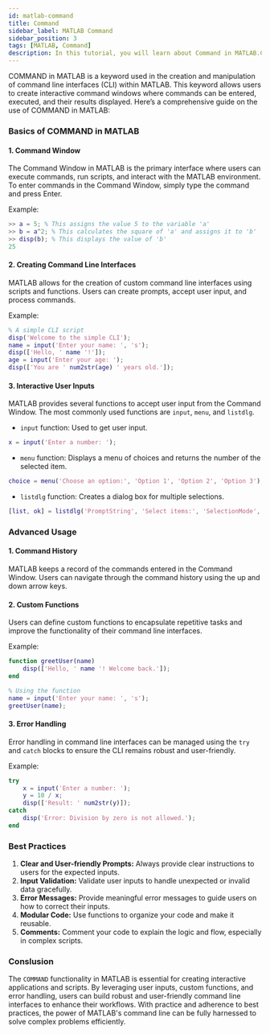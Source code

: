 ```yaml
---
id: matlab-command
title: Command
sidebar_label: MATLAB Command
sidebar_position: 3
tags: [MATLAB, Command]
description: In this tutorial, you will learn about Command in MATLAB.COMMAND in MATLAB is a keyword used in the creation and manipulation of command line interfaces (CLI) within MATLAB. 
---
```


COMMAND in MATLAB is a keyword used in the creation and manipulation of command line interfaces (CLI) within MATLAB. This keyword allows users to create interactive command windows where commands can be entered, executed, and their results displayed. Here’s a comprehensive guide on the use of COMMAND in MATLAB:

### Basics of COMMAND in MATLAB

#### 1. Command Window

The Command Window in MATLAB is the primary interface where users can execute commands, run scripts, and interact with the MATLAB environment. To enter commands in the Command Window, simply type the command and press Enter.

Example:
```matlab
>> a = 5; % This assigns the value 5 to the variable 'a'
>> b = a^2; % This calculates the square of 'a' and assigns it to 'b'
>> disp(b); % This displays the value of 'b'
25
```

#### 2. Creating Command Line Interfaces

MATLAB allows for the creation of custom command line interfaces using scripts and functions. Users can create prompts, accept user input, and process commands.

Example:
```matlab
% A simple CLI script
disp('Welcome to the simple CLI');
name = input('Enter your name: ', 's');
disp(['Hello, ' name '!']);
age = input('Enter your age: ');
disp(['You are ' num2str(age) ' years old.']);
```

#### 3. Interactive User Inputs

MATLAB provides several functions to accept user input from the Command Window. The most commonly used functions are `input`, `menu`, and `listdlg`.

- `input` function: Used to get user input.
```matlab
x = input('Enter a number: ');
```

- `menu` function: Displays a menu of choices and returns the number of the selected item.
```matlab
choice = menu('Choose an option:', 'Option 1', 'Option 2', 'Option 3');
```

- `listdlg` function: Creates a dialog box for multiple selections.
```matlab
[list, ok] = listdlg('PromptString', 'Select items:', 'SelectionMode', 'multiple', 'ListString', {'Item 1', 'Item 2', 'Item 3'});
```

### Advanced Usage

#### 1. Command History

MATLAB keeps a record of the commands entered in the Command Window. Users can navigate through the command history using the up and down arrow keys.

#### 2. Custom Functions

Users can define custom functions to encapsulate repetitive tasks and improve the functionality of their command line interfaces.

Example:
```matlab
function greetUser(name)
    disp(['Hello, ' name '! Welcome back.']);
end

% Using the function
name = input('Enter your name: ', 's');
greetUser(name);
```

#### 3. Error Handling

Error handling in command line interfaces can be managed using the `try` and `catch` blocks to ensure the CLI remains robust and user-friendly.

Example:
```matlab
try
    x = input('Enter a number: ');
    y = 10 / x;
    disp(['Result: ' num2str(y)]);
catch
    disp('Error: Division by zero is not allowed.');
end
```

### Best Practices

1. **Clear and User-friendly Prompts:** Always provide clear instructions to users for the expected inputs.
2. **Input Validation:** Validate user inputs to handle unexpected or invalid data gracefully.
3. **Error Messages:** Provide meaningful error messages to guide users on how to correct their inputs.
4. **Modular Code:** Use functions to organize your code and make it reusable.
5. **Comments:** Comment your code to explain the logic and flow, especially in complex scripts.

### Conslusion

The `COMMAND` functionality in MATLAB is essential for creating interactive applications and scripts. By leveraging user inputs, custom functions, and error handling, users can build robust and user-friendly command line interfaces to enhance their workflows. With practice and adherence to best practices, the power of MATLAB's command line can be fully harnessed to solve complex problems efficiently.
